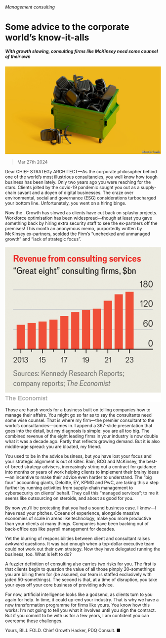 ###### Management consulting

# Some advice to the corporate world’s know-it-alls 

##### With growth slowing, consulting firms like McKinsey need some counsel of their own 

![image](images/20240330_LDD003.jpg) 

> Mar 27th 2024 

Dear CHIEF STRATEGy ARCHITECT—As the corporate philosopher behind one of the world’s most illustrious consultancies, you well know how tough business has been lately. Only two years ago you were reaching for the stars. Clients jolted by the covid-19 pandemic sought you out as a supply-chain savant and a doyen of digital businesses. The craze over environmental, social and governance (ESG) considerations turbocharged your bottom line. Unfortunately, you went on a hiring binge.

Now the . Growth has slowed as clients have cut back on splashy projects. Workforce optimisation has been widespread—though at least you gave something back by hiring extra security staff to see the ex-partners off the premises! This month an anonymous memo, purportedly written by McKinsey ex-partners, scolded the Firm’s “unchecked and unmanaged growth” and “lack of strategic focus”.

![image](images/20240330_LDC125.png) 


Those are harsh words for a business built on telling companies how to manage their affairs. You might go so far as to say the consultants need some wise counsel. That is where my firm—the premier consultant to the world’s consultancies—comes in. I append a 367-slide presentation that goes into the detail, but my diagnosis is simple: you are all too big. The combined revenue of the eight leading firms in your industry is now double what it was a decade ago. Partly that reflects growing demand. But it is also middle-age spread: you are bloated, my friend. 

You used to be in the advice business, but you have lost your focus and your strategic alignment is out of kilter. Bain, BCG and McKinsey, the best-of-breed strategy advisers, increasingly string out a contract for guidance into months or years of work helping clients to implement their brainy ideas—an incentive to make their advice even harder to understand. The “big four” accounting giants, Deloitte, EY, KPMG and PwC, are taking this a step further by running activities from supply-chain management to cybersecurity on clients’ behalf. They call this “managed services”; to me it seems like outsourcing on steroids, and about as good for you. 

By now you’ll be protesting that you had a sound business case. I know—I have read your pitches. Oceans of experience, alongside massive economies of scale in areas like technology, make you more productive than your clients at many things. Companies have been backing out of back-office ops like payroll management for decades. 

Yet the blurring of responsibilities between client and consultant raises awkward questions. It was bad enough when a top-dollar executive team could not work out their own strategy. Now they have delegated running the business, too. What is left to do? 

A fuzzier definition of consulting also carries two risks for you. The first is that clients begin to question the value of all those pimply 20-somethings you are billing them for (be assured, our team is staffed exclusively with jaded 50-somethings). The second is that, at a time of disruption, you take your eyes off your core business of providing advice. 

For now, artificial intelligence looks like a godsend, as clients turn to you again for help. In time, it could up-end your industry. That is why we have a new transformation programme for firms like yours. You know how this works: I’m not going to tell you what it involves until you sign the contract. But if you commit to be with us for a few years, I am confident you can overcome these challenges. 

Yours, BILL FOLD. Chief Growth Hacker, PDQ Consult. ■

